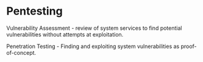 # Pentesting 

Vulnerability Assessment - review of system services to find potential vulnerabilities without attempts at exploitation.

Penetration Testing - Finding and exploiting system vulnerabilities as proof-of-concept.



